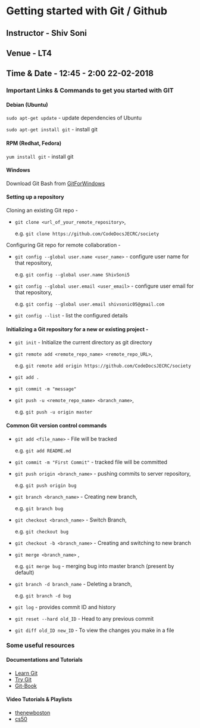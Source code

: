 # Getting started with Git / Github

## Instructor - Shiv Soni
## Venue - LT4
## Time & Date - 12:45 - 2:00 22-02-2018

### Important Links & Commands to get you started with **GIT**
#### Debian (Ubuntu)
`sudo apt-get update` - update dependencies of Ubuntu

`sudo apt-get install git` - install git
#### RPM (Redhat, Fedora)
`yum install git` - install git
#### Windows
Download Git Bash from [GitForWindows](https://gitforwindows.org)

#### Setting up a repository
Cloning an existing Git repo -
- `git clone <url_of_your_remote_repository>`,

  e.g. `git clone https://github.com/CodeDocsJECRC/society`

Configuring Git repo for remote collaboration -
- `git config --global user.name <user_name>` - configure user name for that repository,

  e.g. `git config --global user.name ShivSoni5`
- `git config --global user.email <user_email>` - configure user email for that repository,

  e.g. `git config --global user.email shivsonic05@gmail.com`
- `git config --list` - list the configured details

#### Initializing a Git repository for a new or existing project -
- `git init` - Initialize the current directory as git directory
- `git remote add <remote_repo_name> <remote_repo_URL>`,

  e.g. `git remote add origin https://github.com/CodeDocsJECRC/society`
- `git add .`
- `git commit -m "message"`
- `git push -u <remote_repo_name> <branch_name>`,

  e.g. `git push -u origin master`

#### Common Git version control commands
- `git add <file_name>` - File will be tracked

  e.g. `git add README.md`
- `git commit -m "First Commit"` - tracked file will be committed
- `git push origin <branch_name>` - pushing commits to server repository,

  e.g. `git push origin bug`
- `git branch <branch_name>` - Creating new branch,

  e.g. `git branch bug`
- `git checkout <branch_name>` - Switch Branch,

  e.g. `git checkout bug`
- `git checkout -b <branch_name>` - Creating and switching to new branch
- `git merge <branch_name>` ,

  e.g. `git merge bug` - merging bug into master branch (present by default)
- `git branch -d branch_name` - Deleting a branch,

  e.g. `git branch -d bug`
- `git log` - provides commit ID and history
- `git reset --hard old_ID` - Head to any previous commit
- `git diff old_ID new_ID` - To view the changes you make in a file

### Some useful resources
#### Documentations and Tutorials
- [Learn Git](https://www.atlassian.com/git/tutorials/learn-git-with-bitbucket-cloud)
- [Try Git](https://try.github.io/levels/1/challenges/1)
- [Git-Book](https://git-scm.com/book/en/v2)

#### Video Tutorials & Playlists
- [thenewboston](https://www.youtube.com/playlist?list=PL6gx4Cwl9DGAKWClAD_iKpNC0bGHxGhcx)
- [cs50](https://www.youtube.com/watch?v=MJUJ4wbFm_A)
